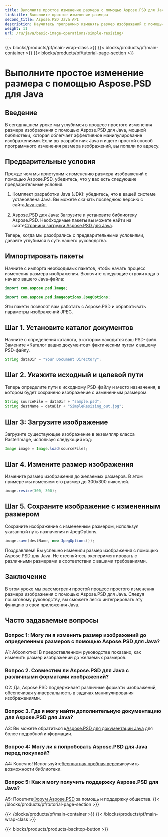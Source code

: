```yaml
---
title: Выполните простое изменение размера с помощью Aspose.PSD для Java
linktitle: Выполните простое изменение размера
second_title: Aspose.PSD Java API
description: Научитесь программно изменять размер изображений с помощью Aspose.PSD для Java. Следуйте нашему пошаговому руководству для эффективного манипулирования изображениями.
weight: 11
url: /ru/java/basic-image-operations/simple-resizing/
---
```


{{< blocks/products/pf/main-wrap-class >}}
{{< blocks/products/pf/main-container >}}
{{< blocks/products/pf/tutorial-page-section >}}

# Выполните простое изменение размера с помощью Aspose.PSD для Java

## Введение

В сегодняшнем уроке мы углубимся в процесс простого изменения размера изображения с помощью Aspose.PSD для Java, мощной библиотеки, которая облегчает эффективное манипулирование изображениями. Если вы разработчик Java и ищете простой способ программного изменения размера изображений, вы попали по адресу.

## Предварительные условия

Прежде чем мы приступим к изменению размера изображений с помощью Aspose.PSD, убедитесь, что у вас есть следующие предварительные условия:

1.  Комплект разработки Java (JDK): убедитесь, что в вашей системе установлена Java. Вы можете скачать последнюю версию с сайта[Java-сайт](https://www.oracle.com/java/).

2.  Aspose.PSD для Java: Загрузите и установите библиотеку Aspose.PSD. Необходимые пакеты вы можете найти на сайте[Страница загрузки Aspose.PSD для Java](https://releases.aspose.com/psd/java/).

Теперь, когда мы разобрались с предварительными условиями, давайте углубимся в суть нашего руководства.

## Импортировать пакеты

Начните с импорта необходимых пакетов, чтобы начать процесс изменения размера изображения. Включите следующие строки кода в начало вашего Java-файла:

```java
import com.aspose.psd.Image;

import com.aspose.psd.imageoptions.JpegOptions;
```

Эти пакеты позволят вам работать с Aspose.PSD и обрабатывать параметры изображений JPEG.

## Шаг 1. Установите каталог документов

Начните с определения каталога, в котором находится ваш PSD-файл. Замените «Каталог ваших документов» фактическим путем к вашему PSD-файлу.

```java
String dataDir = "Your Document Directory";
```

## Шаг 2. Укажите исходный и целевой пути

Теперь определите пути к исходному PSD-файлу и место назначения, в котором будет сохранено изображение с измененным размером.

```java
String sourceFile = dataDir + "sample.psd";
String destName = dataDir + "SimpleResizing_out.jpg";
```

## Шаг 3: Загрузите изображение

Загрузите существующее изображение в экземпляр класса RasterImage, используя следующий код:

```java
Image image = Image.load(sourceFile);
```

## Шаг 4. Измените размер изображения

Измените размер изображения до желаемых размеров. В этом примере мы изменяем его размер до 300x300 пикселей.

```java
image.resize(300, 300);
```

## Шаг 5. Сохраните изображение с измененным размером

Сохраните изображение с измененным размером, используя указанный путь назначения и JpegOptions.

```java
image.save(destName, new JpegOptions());
```

Поздравляем! Вы успешно изменили размер изображения с помощью Aspose.PSD для Java. Не стесняйтесь экспериментировать с различными размерами в соответствии с вашими требованиями.

## Заключение

В этом уроке мы рассмотрели простой процесс простого изменения размера изображения с помощью Aspose.PSD для Java. Следуя пошаговому руководству, вы сможете легко интегрировать эту функцию в свои приложения Java.

## Часто задаваемые вопросы

### Вопрос 1: Могу ли я изменить размер изображений до определенных размеров с помощью Aspose.PSD для Java?

А1: Абсолютно! В предоставленном руководстве показано, как изменить размер изображений до желаемых размеров.

### Вопрос 2. Совместим ли Aspose.PSD для Java с различными форматами изображений?

О2: Да, Aspose.PSD поддерживает различные форматы изображений, обеспечивая универсальность в задачах манипулирования изображениями.

### Вопрос 3. Где я могу найти дополнительную документацию для Aspose.PSD для Java?

 A3: Вы можете обратиться к[Aspose.PSD для документации Java](https://reference.aspose.com/psd/java/) для более подробной информации.

### Вопрос 4: Могу ли я попробовать Aspose.PSD для Java перед покупкой?

 А4: Конечно! Используйте[бесплатная пробная версия](https://releases.aspose.com/)изучить возможности библиотеки.

### Вопрос 5: Как я могу получить поддержку Aspose.PSD для Java?

 A5: Посетите[Форум Aspose.PSD](https://forum.aspose.com/c/psd/34) за помощь и поддержку общества.
{{< /blocks/products/pf/tutorial-page-section >}}

{{< /blocks/products/pf/main-container >}}
{{< /blocks/products/pf/main-wrap-class >}}

{{< blocks/products/products-backtop-button >}}
